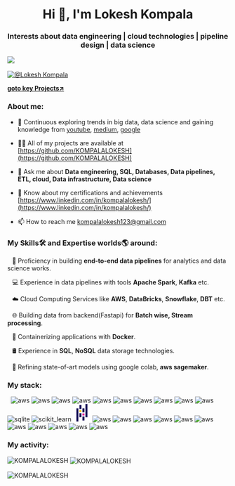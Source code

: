 <h1 align="center">Hi 👋, I'm Lokesh Kompala</h1>
<h3 align="center">Interests about data engineering | cloud technologies | pipeline design | data science</h3>

![](https://komarev.com/ghpvc/?username=KOMPALALOKESH&style=for-the-badge&base=1000&label=PROFILE+VIEWS&abbreviated=true)

<p align="left"> <a href="https://www.linkedin.com/in/kompalalokesh/" target="blank"><img src="https://encrypted-tbn0.gstatic.com/images?q=tbn:ANd9GcTthYe78oheDI7YGKs5low913jGdzEN09ZawucFtoJItw&s" alt="@Lokesh Kompala" height='40px'/></a> </p>

**[goto key Projects↗️](https://github.com/KOMPALALOKESH?tab=repositories)** 

<h3 align="left">About me:</h3>

- 🔭 Continuous exploring trends in big data, data science and gaining knowledge from [youtube](https://www.youtube.com/), [medium](https://www.medium.com/), [google](https://www.google.com/)

- 👨‍💻 All of my projects are available at [https://github.com/KOMPALALOKESH](https://github.com/KOMPALALOKESH)

- 💬 Ask me about **Data engineering, SQL, Databases, Data pipelines, ETL, cloud, Data infrastructure, Data science**

- 📜 Know about my certifications and achievements [https://www.linkedin.com/in/kompalalokesh/](https://www.linkedin.com/in/kompalalokesh/)

- 📫 How to reach me [kompalalokesh123@gmail.com](mailto:kompalalokesh123@gmail.com)

<h3 align="left">My Skills🛠️ and Expertise worlds🌎 around:</h3>

&ensp; 🔀 Proficiency in building **end-to-end data pipelines** for analytics and data science works.<br>
 
&ensp; 💻 Experience in data pipelines with tools **Apache Spark**, **Kafka** etc.<br>
 
&ensp; ☁️ Cloud Computing Services like **AWS**, **DataBricks**, **Snowflake**, **DBT** etc.<br>
 
&ensp; 🌐 Building data from backend(Fastapi) for **Batch wise, Stream processing**.<br>
 
&ensp; 🐳 Containerizing applications with **Docker**.<br>
 
&ensp; 🛢 Experience in **SQL**, **NoSQL** data storage technologies.<br>
 
&ensp; 🤖 Refining state-of-art models using google colab, **aws sagemaker**.<br>
 
<h3 align="left">My stack:</h3>

<p align="left">
  &nbsp;
  <img src="https://www.svgrepo.com/show/376356/aws.svg" alt="aws" width="40" height="40"/>
  <img src="https://www.svgrepo.com/show/303231/docker-logo.svg" alt="aws" width="40" height="40"/>
  <img src="https://www.svgrepo.com/show/303574/elasticsearch-logo.svg" alt="aws" width="40" height="40"/>
  <img src="https://www.svgrepo.com/show/452210/git.svg" alt="aws" width="40" height="40"/>
  <img src="https://www.svgrepo.com/show/353950/kafka.svg" alt="aws" width="40" height="40"/>
  <img src="https://www.svgrepo.com/show/448236/linux.svg" alt="aws" width="40" height="40"/>
  <img src="https://www.svgrepo.com/show/452091/python.svg" alt="aws" width="40" height="40"/>
  <img src="https://www.svgrepo.com/show/303251/mysql-logo.svg" alt="aws" width="40" height="40"/>
  <img src="https://www.svgrepo.com/show/303301/postgresql-logo.svg" alt="aws" width="40" height="40"/>
  <img src="https://cdn.iconscout.com/icon/free/png-512/free-mongodb-5-1175140.png?f=webp&w=256" alt="aws" width="50" height="50"/>
  <img src="https://www.vectorlogo.zone/logos/sqlite/sqlite-icon.svg" alt="sqlite" width="40" height="40"/>
  <img src="https://upload.wikimedia.org/wikipedia/commons/0/05/Scikit_learn_logo_small.svg" alt="scikit_learn" width="40" height="40"/>
  <img src="https://raw.githubusercontent.com/devicons/devicon/2ae2a900d2f041da66e950e4d48052658d850630/icons/pandas/pandas-original.svg" alt="pandas" width="40" height="40"/>
  <img src="https://www.vectorlogo.zone/logos/apache_spark/apache_spark-ar21.svg" alt="aws" width="" height="40"/>
  <img src="https://icon.icepanel.io/Technology/svg/Apache-Airflow.svg" alt="aws" width="35" height="35"/>
  <img src="https://asset.brandfetch.io/idSUrLOWbH/idQeSz8UHv.svg?updated=1668081624532" alt="aws" width="40" height="40"/>
  <img src="https://upload.wikimedia.org/wikipedia/commons/thumb/5/50/Snow_flake.svg/596px-Snow_flake.svg.png" alt="aws" height="40px"/>
  <img src="https://logowik.com/content/uploads/images/dbt5596.jpg" alt="aws" height="40px"/>
  <img src="https://upload.wikimedia.org/wikipedia/commons/thumb/5/51/LangChain_logo.svg/480px-LangChain_logo.svg.png" alt="aws" height="35px"/>
  <img src="https://asset.brandfetch.io/idGqKHD5xE/idyUOkmwIu.svg?updated=1668516030712" alt="aws" height="40px"/>
  <img src="https://upload.wikimedia.org/wikipedia/commons/thumb/3/34/Microsoft_Office_Excel_%282019%E2%80%93present%29.svg/768px-Microsoft_Office_Excel_%282019%E2%80%93present%29.svg.png" alt="aws" height="35px"/>
  <img src="https://www.vectorlogo.zone/logos/java/java-vertical.svg" alt="aws" height='55px'/>
  <img src="https://cdn.worldvectorlogo.com/logos/fastapi-1.svg" alt="aws" height='40px'/>
  <img src="https://upload.wikimedia.org/wikipedia/commons/thumb/2/2d/Tensorflow_logo.svg/173px-Tensorflow_logo.svg.png?20170429160244" alt="aws" height='40px'/>
</p>

<h3 align="left">My activity:</h3>

<p><img align="left" src="https://github-readme-stats.vercel.app/api/top-langs?username=KOMPALALOKESH&show_icons=true&locale=en&layout=compact" alt="KOMPALALOKESH" /></p>

<p>&nbsp;<img align="center" src="https://github-readme-stats.vercel.app/api?username=KOMPALALOKESH&show_icons=true&locale=en" alt="KOMPALALOKESH" /></p>

<p><img align="center" src="https://github-readme-streak-stats.herokuapp.com/?user=KOMPALALOKESH&" alt="KOMPALALOKESH" /></p>
